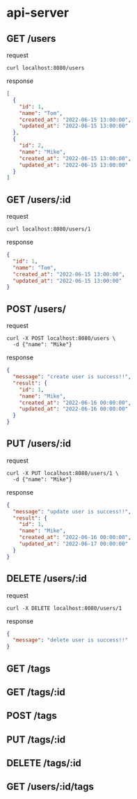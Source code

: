 # api-server

## GET /users

request

```shell
curl localhost:8080/users
```

response

```json
[
  {
    "id": 1,
    "name": "Tom",
    "created_at": "2022-06-15 13:00:00",
    "updated_at": "2022-06-15 13:00:00"
  },
  {
    "id": 2,
    "name": "Mike",
    "created_at": "2022-06-15 13:00:00",
    "updated_at": "2022-06-15 13:00:00"
  }
]
```

## GET /users/:id

request

```shell
curl localhost:8080/users/1
```

response

```json
{
  "id": 1,
  "name": "Tom",
  "created_at": "2022-06-15 13:00:00",
  "updated_at": "2022-06-15 13:00:00"
}
```

## POST /users/

request

```shell
curl -X POST localhost:8080/users \
  -d {"name": "Mike"}
```

response

```json
{
  "message": "create user is success!!",
  "result": {
    "id": 1,
    "name": "Mike",
    "created_at": "2022-06-16 00:00:00",
    "updated_at": "2022-06-16 00:00:00"
  }
}
```

## PUT /users/:id

request

```shell
curl -X PUT localhost:8080/users/1 \
  -d {"name": "Mike"}
```

response

```json
{
  "message": "update user is success!!",
  "result": {
    "id": 1,
    "name": "Mike",
    "created_at": "2022-06-16 00:00:00",
    "updated_at": "2022-06-17 00:00:00"
  }
}
```

## DELETE /users/:id

request

```shell
curl -X DELETE localhost:8080/users/1
```

response

```json
{
  "message": "delete user is success!!"
}
```

## GET /tags

## GET /tags/:id

## POST /tags

## PUT /tags/:id

## DELETE /tags/:id

## GET /users/:id/tags
